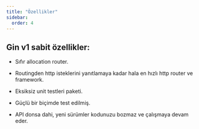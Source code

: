 ```yaml
---
title: "Özellikler"
sidebar:
  order: 4
---
```


## Gin v1 sabit özellikler:

- Sıfır allocation router.

- Routingden http isteklerini yanıtlamaya kadar hala en hızlı http router ve framework.

- Eksiksiz unit testleri paketi.

- Güçlü bir biçimde test edilmiş.

- API donsa dahi, yeni sürümler kodunuzu bozmaz ve çalışmaya devam eder.
